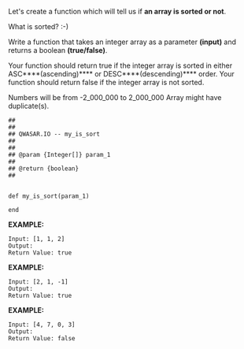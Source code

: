 Let's create a function which will tell us if ****an array is sorted or not****.

What is sorted? :-)

Write a function that takes an integer array as a parameter ****(input)**** and returns a boolean ****(true/false)****.

Your function should return true if the integer array is sorted in either ASC****(ascending)**** or DESC****(descending)**** order. Your function should return false if the integer array is not sorted.

Numbers will be from -2_000_000 to 2_000_000 Array might have duplicate(s).

	##
	##
	## QWASAR.IO -- my_is_sort
	##
	##
	## @param {Integer[]} param_1
	##
	## @return {boolean}
	##
	
	
	def my_is_sort(param_1)
	
	end

****EXAMPLE:****

	Input: [1, 1, 2]
	Output: 
	Return Value: true
	

****EXAMPLE:****

	Input: [2, 1, -1]
	Output: 
	Return Value: true

****EXAMPLE:****

	Input: [4, 7, 0, 3]
	Output: 
	Return Value: false
